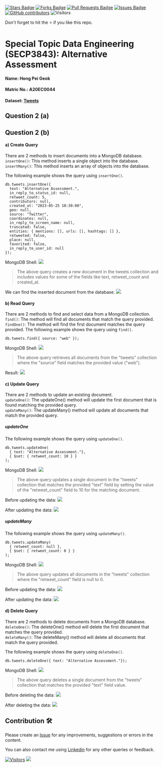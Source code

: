 <a href="https://github.com/drshahizan/SECP3843/stargazers"><img src="https://img.shields.io/github/stars/drshahizan/SECP3843" alt="Stars Badge"/></a>
<a href="https://github.com/drshahizan/SECP3843/network/members"><img src="https://img.shields.io/github/forks/drshahizan/SECP3843" alt="Forks Badge"/></a>
<a href="https://github.com/drshahizan/SECP3843/pulls"><img src="https://img.shields.io/github/issues-pr/drshahizan/SECP3843" alt="Pull Requests Badge"/></a>
<a href="https://github.com/drshahizan/SECP3843/issues"><img src="https://img.shields.io/github/issues/drshahizan/SECP3843" alt="Issues Badge"/></a>
<a href="https://github.com/drshahizan/SECP3843/graphs/contributors"><img alt="GitHub contributors" src="https://img.shields.io/github/contributors/drshahizan/SECP3843?color=2b9348"></a>
![Visitors](https://api.visitorbadge.io/api/visitors?path=https%3A%2F%2Fgithub.com%2Fdrshahizan%2FSECP3843&labelColor=%23d9e3f0&countColor=%23697689&style=flat)

Don't forget to hit the :star: if you like this repo.

# Special Topic Data Engineering (SECP3843): Alternative Assessment

#### Name: Hong Pei Geok
#### Matric No.: A20EC0044
#### Dataset: <a href="https://github.com/drshahizan/dataset/tree/main/mongodb/06-tweets" >Tweets</a>

## Question 2 (a)


## Question 2 (b)
#### a) Create Query <br>
There are 2 methods to insert documents into a MongoDB database. <br>
```insertOne()```: This method inserts a single object into the database. <br>
```insertMany()```: This method inserts an array of objects into the database.

The following example shows the query using ```insertOne()```.
```
db.tweets.insertOne({
  text: "Alternative Assessment.",
  in_reply_to_status_id: null,
  retweet_count: 5,
  contributors: null,
  created_at: "2023-05-25 10:30:00",
  geo: null,
  source: "Twitter",
  coordinates: null,
  in_reply_to_screen_name: null,
  truncated: false,
  entities: { mentions: [], urls: [], hashtags: [] },
  retweeted: false,
  place: null,
  favorited: false,
  in_reply_to_user_id: null
});

```
MongoDB Shell:
<img  src="./files/images/insert.png"></img>
> The above query creates a new document in the tweets collection and includes values for some of the fields like text, retweet_count and created_at.

We can find the inserted document from the database.
<img  src="./files/images/insert1.png"></img>

#### b) Read Query
There are 2 methods to find and select data from a MongoDB collection. <br>
```find()```: The method will find all documents that match the query provided. <br>
```findOne()```: The method will find the first document matches the query provided.
The following example shows the query using ```find()```.
```
db.tweets.find({ source: "web" });
```

MongoDB Shell:
<img  src="./files/images/find2.png"></img>
>The above query retrieves all documents from the "tweets" collection where the "source" field matches the provided value ("web").

Result: 
<img  src="./files/images/find3.png"></img>

#### c) Update Query
There are 2 methods to update an existing document. <br>
```updateOne()```: The updateOne() method will update the first document that is found matching the provided query. <br>
```updateMany()```: The updateMany() method will update all documents that match the provided query.

##### updateOne
The following example shows the query using ```updateOne()```.

```
db.tweets.updateOne(
  { text: "Alternative Assessment."},
  { $set: { retweet_count: 10 } }
);
```
MongoDB Shell:
<img  src="./files/images/update1.png"></img>
> The above query updates a single document in the "tweets" collection that matches the provided "text" field by setting the value of the "retweet_count" field to 10 for the matching document.

Before updating the data:
<img  src="./files/images/update.png"></img>

After updating the data: 
<img  src="./files/images/update2.png"></img>

##### updateMany
The following example shows the query using ```updateMany()```.

```
db.tweets.updateMany(
  { retweet_count: null },
  { $set: { retweet_count: 0 } }
);
```
MongoDB Shell:
<img  src="./files/images/update5.png"></img>
> The above query updates all documents in the "tweets" collection where the "retweet_count" field is null to 0.

Before updating the data:
<img  src="./files/images/update4.png"></img>

After updating the data: 
<img  src="./files/images/update6.png"></img>

#### d) Delete Query
There are 2 methods to delete documents from a MongoDB database. <br>
```deleteOne()```: The deleteOne() method will delete the first document that matches the query provided. <br>
```deleteMany()```: The deleteMany() method will delete all documents that match the query provided.

The following example shows the query using ```deleteOne()```.

```
db.tweets.deleteOne({ text: "Alternative Assessment."});
```
MongoDB Shell:
<img  src="./files/images/delete1.png"></img>
> The above query deletes a single document from the "tweets" collection that matches the provided "text" field value.

Before deleting the data:
<img  src="./files/images/delete.png"></img>

After deleting the data: 
<img  src="./files/images/delete2.png"></img>

## Contribution 🛠️
Please create an [Issue](https://github.com/drshahizan/special-topic-data-engineering/issues) for any improvements, suggestions or errors in the content.

You can also contact me using [Linkedin](https://www.linkedin.com/in/drshahizan/) for any other queries or feedback.

[![Visitors](https://api.visitorbadge.io/api/visitors?path=https%3A%2F%2Fgithub.com%2Fdrshahizan&labelColor=%23697689&countColor=%23555555&style=plastic)](https://visitorbadge.io/status?path=https%3A%2F%2Fgithub.com%2Fdrshahizan)
![](https://hit.yhype.me/github/profile?user_id=81284918)



